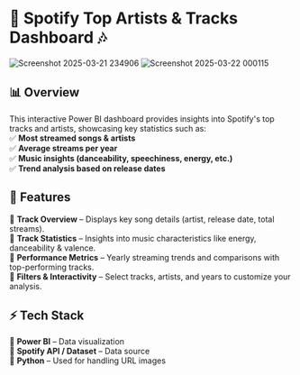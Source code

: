 # 🎵 Spotify Top Artists & Tracks Dashboard 🎶   

![Screenshot 2025-03-21 234906](https://github.com/user-attachments/assets/6d484246-bbf6-4809-8c7e-ed6390595e06)
![Screenshot 2025-03-22 000115](https://github.com/user-attachments/assets/3605c7a8-f175-445d-9b11-e054e1a05b0d)

## 📊 Overview  
This interactive Power BI dashboard provides insights into Spotify's top tracks and artists, showcasing key statistics such as:  
✅ **Most streamed songs & artists**  
✅ **Average streams per year**  
✅ **Music insights (danceability, speechiness, energy, etc.)**  
✅ **Trend analysis based on release dates**  

## 📌 Features  
🔹 **Track Overview** – Displays key song details (artist, release date, total streams).  
🔹 **Track Statistics** – Insights into music characteristics like energy, danceability & valence.  
🔹 **Performance Metrics** – Yearly streaming trends and comparisons with top-performing tracks.  
🔹 **Filters & Interactivity** – Select tracks, artists, and years to customize your analysis.  

## ⚡ Tech Stack  
🔸 **Power BI** – Data visualization  
🔸 **Spotify API / Dataset** – Data source  
🔸 **Python** – Used for handling URL images  
 



